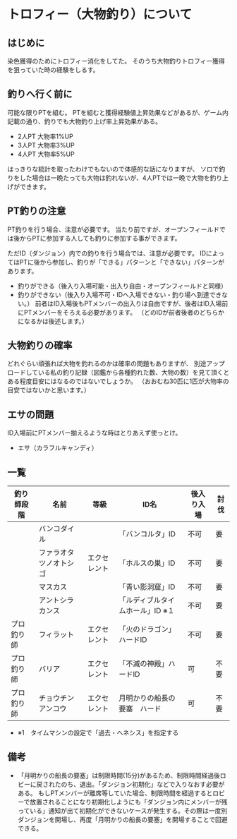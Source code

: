 # トロフィー（大物釣り）について

## はじめに
染色獲得のためにトロフィー消化をしてた。
そのうち大物釣りトロフィー獲得を狙っていた時の経験をしるす。


## 釣りへ行く前に
可能な限りPTを組む。
PTを組むと獲得経験値上昇効果などがあるが、ゲーム内記載の通り、釣りでも大物釣り上げ率上昇効果がある。

- 2人PT 大物率1%UP
- 3人PT 大物率3%UP
- 4人PT 大物率5%UP

はっきりな統計を取ったわけでもないので体感的な話になりますが、
ソロで釣りをした場合は一晩たっても大物は釣れないが、4人PTでは一晩で大物を釣り上げができます。

## PT釣りの注意
PT釣りを行う場合、注意が必要です。
当たり前ですが、オープンフィールドでは後からPTに参加する人しても釣りに参加する事ができます。

ただID（ダンジョン）内での釣りを行う場合では、注意が必要です。
IDによってはPTに後から参加し、釣りが「できる」パターンと「できない」パターンがあります。
 - 釣りができる（後入り入場可能・出入り自由・オープンフィールドと同様）
 - 釣りができない（後入り入場不可・IDへ入場できない・釣り場へ到達できない。）
前者はID入場後もPTメンバーの出入りは自由ですが、後者はID入場前にPTメンバーをそろえる必要があります。
（どのIDが前者後者のどちらかになるかは後述します。）

## 大物釣りの確率
どれぐらい頑張れば大物を釣れるのかは確率の問題もありますが、
別途アップロードしている私の釣り記録（図鑑から各種釣れた数、大物の数）を見て頂くとある程度目安にはなるのではないでしょうか。
（おおむね30匹に1匹が大物率の目安ではないかと思います。）

## エサの問題
ID入場前にPTメンバー揃えるような時はとりあえず使っとけ。
 - エサ（カラフルキャンディ）

## 一覧

|釣り師段階|名前|等級|ID名|後入り入場|討伐
|---|---|---|---|---|---|
||バンコダイル||「バンコルタ」ID|不可|要
||ファラオタツノオトシゴ|エクセレント|「ホルスの巣」ID|不可|要
||マスカス||「青い影洞窟」ID|不可|要
||アントシラカンス||「ルディブルタイムホール」ID ※１|不可|要
|プロ釣り師|フィラット|エクセレント|「火のドラゴン」ハードID|不可|要
|プロ釣り師|バリア|エクセレント|「不滅の神殿」ハードID|可|不要
|プロ釣り師|チョウチンアンコウ|エクセレント|月明かりの船長の要塞　ハード|可|不要

- ※1　タイムマシンの設定で「過去・ヘネシス」を指定する

## 備考
- 「月明かりの船長の要塞」は制限時間(15分)があるため、制限時間経過後ロビーに戻されたのち、退出。「ダンジョン初期化」などで入りなおす必要がある。
  もしPTメンバーが離席等していた場合、制限時間を経過するとロビーで放置されることになり初期化しようにも「ダンジョン内にメンバーが残っている」通知が出て初期化ができないケースが発生する。その際は一度別ダンジョンを開場し、再度「月明かりの船長の要塞」を開場することで回避できる。
